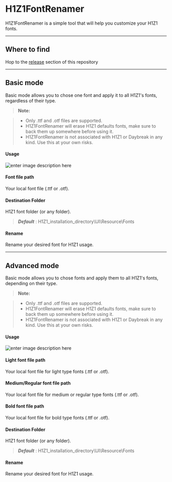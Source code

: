 H1Z1FontRenamer
===================


H1Z1FontRenamer is a simple tool that will help you customize your H1Z1 fonts.

----------

Where to find
-------------
Hop to the [release](https://github.com/TresorDeKelloggS/H1Z1FontRenamer/releases) section of this repository

----------
Basic mode
-------------

Basic mode allows you to chose one font and apply it to all H1Z1's fonts, regardless of their type.

> **Note:**

> - Only .ttf and .otf files are supported.
> - H1Z1FontRenamer will erase H1Z1 defaults fonts, make sure to back them up somewhere before using it.
> - H1Z1FontRenamer is not associated with H1Z1 or Daybreak in any kind. Use this at your own risks.

#### <b> Usage</b>

![enter image description here](https://img11.hostingpics.net/pics/816994Capture1font.png)

#### <i class="icon-file"></i> Font file path

Your local font file (.ttf or .otf).

#### <i class="icon-folder-open"></i> Destination Folder

H1Z1 font folder (or any folder).
><i>**Default**</i>  :   H1Z1_installation_directory\UI\Resource\Fonts

#### <i class="icon-right-hand"></i> Rename

Rename your desired font for H1Z1 usage.


----------


Advanced mode
-------------------

Basic mode allows you to chose fonts and apply them to all H1Z1's fonts, depending on their type.

> **Note:**

> - Only .ttf and .otf files are supported.
> - H1Z1FontRenamer will erase H1Z1 defaults fonts, make sure to back them up somewhere before using it.
> - H1Z1FontRenamer is not associated with H1Z1 or Daybreak in any kind. Use this at your own risks.

#### <b> Usage</b>

![enter image description here](https://img11.hostingpics.net/pics/403599Capture2font.png)

#### <i class="icon-file"></i> Light font file path

Your local font file for light type fonts (.ttf or .otf).
#### <i class="icon-file"></i> Medium/Regular font file path

Your local font file for medium or regular type fonts (.ttf or .otf).
#### <i class="icon-file"></i> Bold font file path

Your local font file for bold type fonts (.ttf or .otf).

#### <i class="icon-folder-open"></i> Destination Folder

H1Z1 font folder (or any folder).
><i>**Default**</i>  :   H1Z1_installation_directory\UI\Resource\Fonts

#### <i class="icon-right-hand"></i> Rename

Rename your desired font for H1Z1 usage.
